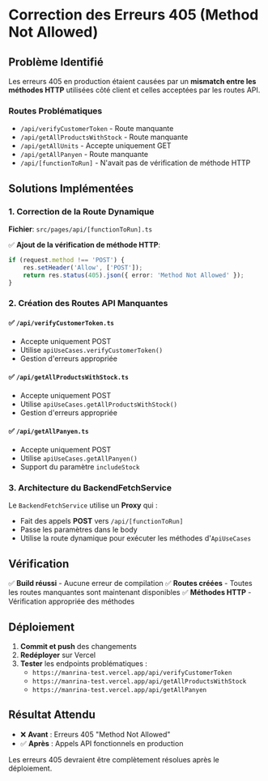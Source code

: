 # Correction des Erreurs 405 (Method Not Allowed)

## Problème Identifié

Les erreurs 405 en production étaient causées par un **mismatch entre les méthodes HTTP** utilisées côté client et celles acceptées par les routes API.

### Routes Problématiques
- `/api/verifyCustomerToken` - Route manquante
- `/api/getAllProductsWithStock` - Route manquante  
- `/api/getAllUnits` - Accepte uniquement GET
- `/api/getAllPanyen` - Route manquante
- `/api/[functionToRun]` - N'avait pas de vérification de méthode HTTP

## Solutions Implémentées

### 1. Correction de la Route Dynamique

**Fichier**: `src/pages/api/[functionToRun].ts`

✅ **Ajout de la vérification de méthode HTTP**:
```typescript
if (request.method !== 'POST') {
    res.setHeader('Allow', ['POST']);
    return res.status(405).json({ error: 'Method Not Allowed' });
}
```

### 2. Création des Routes API Manquantes

#### ✅ `/api/verifyCustomerToken.ts`
- Accepte uniquement POST
- Utilise `apiUseCases.verifyCustomerToken()`
- Gestion d'erreurs appropriée

#### ✅ `/api/getAllProductsWithStock.ts`
- Accepte uniquement POST
- Utilise `apiUseCases.getAllProductsWithStock()`
- Gestion d'erreurs appropriée

#### ✅ `/api/getAllPanyen.ts`
- Accepte uniquement POST
- Utilise `apiUseCases.getAllPanyen()`
- Support du paramètre `includeStock`

### 3. Architecture du BackendFetchService

Le `BackendFetchService` utilise un **Proxy** qui :
- Fait des appels **POST** vers `/api/[functionToRun]`
- Passe les paramètres dans le body
- Utilise la route dynamique pour exécuter les méthodes d'`ApiUseCases`

## Vérification

✅ **Build réussi** - Aucune erreur de compilation
✅ **Routes créées** - Toutes les routes manquantes sont maintenant disponibles
✅ **Méthodes HTTP** - Vérification appropriée des méthodes

## Déploiement

1. **Commit et push** des changements
2. **Redéployer** sur Vercel
3. **Tester** les endpoints problématiques :
   - `https://manrina-test.vercel.app/api/verifyCustomerToken`
   - `https://manrina-test.vercel.app/api/getAllProductsWithStock`
   - `https://manrina-test.vercel.app/api/getAllPanyen`

## Résultat Attendu

- ❌ **Avant** : Erreurs 405 "Method Not Allowed"
- ✅ **Après** : Appels API fonctionnels en production

Les erreurs 405 devraient être complètement résolues après le déploiement.